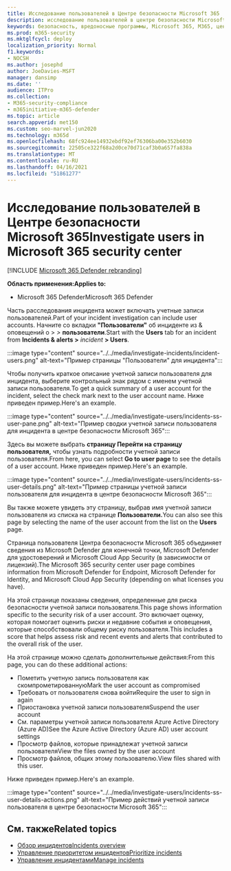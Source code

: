 ```yaml
---
title: Исследование пользователей в Центре безопасности Microsoft 365
description: исследование пользователей в центре безопасности Microsoft 365
keywords: безопасность, вредоносные программы, Microsoft 365, M365, центр безопасности, монитор, отчет, удостоверения, данные, устройства, приложения
ms.prod: m365-security
ms.mktglfcycl: deploy
localization_priority: Normal
f1.keywords:
- NOCSH
ms.author: josephd
author: JoeDavies-MSFT
manager: dansimp
ms.date: ''
audience: ITPro
ms.collection:
- M365-security-compliance
- m365initiative-m365-defender
ms.topic: article
search.appverid: met150
ms.custom: seo-marvel-jun2020
ms.technology: m365d
ms.openlocfilehash: 68fc924ee14932ebdf92ef76306ba00e352b6030
ms.sourcegitcommit: 22505ce322f68a2d0ce70d71caf3b0a657fa838a
ms.translationtype: MT
ms.contentlocale: ru-RU
ms.lasthandoff: 04/16/2021
ms.locfileid: "51861277"
---
```

# <a name="investigate-users-in-microsoft-365-security-center"></a><span data-ttu-id="71dea-104">Исследование пользователей в Центре безопасности Microsoft 365</span><span class="sxs-lookup"><span data-stu-id="71dea-104">Investigate users in Microsoft 365 security center</span></span>

[!INCLUDE [Microsoft 365 Defender rebranding](../includes/microsoft-defender.md)]

<span data-ttu-id="71dea-105">**Область применения:**</span><span class="sxs-lookup"><span data-stu-id="71dea-105">**Applies to:**</span></span>

- <span data-ttu-id="71dea-106">Microsoft 365 Defender</span><span class="sxs-lookup"><span data-stu-id="71dea-106">Microsoft 365 Defender</span></span>

<span data-ttu-id="71dea-107">Часть расследования инцидента может включать учетные записи пользователей.</span><span class="sxs-lookup"><span data-stu-id="71dea-107">Part of your incident investigation can include user accounts.</span></span> <span data-ttu-id="71dea-108">Начните со вкладки **"Пользователи"** об инциденте из & оповещений о > *>* **пользователи**.</span><span class="sxs-lookup"><span data-stu-id="71dea-108">Start with the **Users** tab for an incident from **Incidents & alerts >** *incident* **> Users**.</span></span> 

:::image type="content" source="../../media/investigate-incidents/incident-users.png" alt-text="Пример страницы &quot;Пользователи&quot; для инцидента":::

<span data-ttu-id="71dea-110">Чтобы получить краткое описание учетной записи пользователя для инцидента, выберите контрольный знак рядом с именем учетной записи пользователя.</span><span class="sxs-lookup"><span data-stu-id="71dea-110">To get a quick summary of a user account for the incident, select the check mark next to the user account name.</span></span> <span data-ttu-id="71dea-111">Ниже приведен пример.</span><span class="sxs-lookup"><span data-stu-id="71dea-111">Here's an example.</span></span>

:::image type="content" source="../../media/investigate-users/incidents-ss-user-pane.png" alt-text="Пример сводки учетной записи пользователя для инцидента в центре безопасности Microsoft 365":::

<span data-ttu-id="71dea-113">Здесь вы можете выбрать **страницу Перейти на страницу пользователя,** чтобы узнать подробности учетной записи пользователя.</span><span class="sxs-lookup"><span data-stu-id="71dea-113">From here, you can select **Go to user page** to see the details of a user account.</span></span> <span data-ttu-id="71dea-114">Ниже приведен пример.</span><span class="sxs-lookup"><span data-stu-id="71dea-114">Here's an example.</span></span>

:::image type="content" source="../../media/investigate-users/incidents-ss-user-details.png" alt-text="Пример страницы учетной записи пользователя для инцидента в центре безопасности Microsoft 365":::

<span data-ttu-id="71dea-116">Вы также можете увидеть эту страницу, выбрав имя учетной записи пользователя из списка на странице **Пользователи.**</span><span class="sxs-lookup"><span data-stu-id="71dea-116">You can also see this page by selecting the name of the user account from the list on the **Users** page.</span></span>

<span data-ttu-id="71dea-117">Страница пользователя Центра безопасности Microsoft 365 объединяет сведения из Microsoft Defender для конечной точки, Microsoft Defender для удостоверений и Microsoft Cloud App Security (в зависимости от лицензий).</span><span class="sxs-lookup"><span data-stu-id="71dea-117">The Microsoft 365 security center user page combines information from Microsoft Defender for Endpoint, Microsoft Defender for Identity, and Microsoft Cloud App Security (depending on what licenses you have).</span></span> 

<span data-ttu-id="71dea-118">На этой странице показаны сведения, определенные для риска безопасности учетной записи пользователя.</span><span class="sxs-lookup"><span data-stu-id="71dea-118">This page shows information specific to the security risk of a user account.</span></span> <span data-ttu-id="71dea-119">Это включает оценку, которая помогает оценить риски и недавние события и оповещения, которые способствовали общему риску пользователя.</span><span class="sxs-lookup"><span data-stu-id="71dea-119">This includes a score that helps assess risk and recent events and alerts that contributed to the overall risk of the user.</span></span>

<span data-ttu-id="71dea-120">На этой странице можно сделать дополнительные действия:</span><span class="sxs-lookup"><span data-stu-id="71dea-120">From this page, you can do these additional actions:</span></span> 

- <span data-ttu-id="71dea-121">Пометить учетную запись пользователя как скомпрометированную</span><span class="sxs-lookup"><span data-stu-id="71dea-121">Mark the user account as compromised</span></span>
- <span data-ttu-id="71dea-122">Требовать от пользователя снова войти</span><span class="sxs-lookup"><span data-stu-id="71dea-122">Require the user to sign in again</span></span>
- <span data-ttu-id="71dea-123">Приостановка учетной записи пользователя</span><span class="sxs-lookup"><span data-stu-id="71dea-123">Suspend the user account</span></span>
- <span data-ttu-id="71dea-124">См. параметры учетной записи пользователя Azure Active Directory (Azure AD)</span><span class="sxs-lookup"><span data-stu-id="71dea-124">See the Azure Active Directory (Azure AD) user account settings</span></span>
- <span data-ttu-id="71dea-125">Просмотр файлов, которые принадлежат учетной записи пользователя</span><span class="sxs-lookup"><span data-stu-id="71dea-125">View the files owned by the user account</span></span>
- <span data-ttu-id="71dea-126">Просмотр файлов, общих этому пользователю.</span><span class="sxs-lookup"><span data-stu-id="71dea-126">View files shared with this user.</span></span> 

<span data-ttu-id="71dea-127">Ниже приведен пример.</span><span class="sxs-lookup"><span data-stu-id="71dea-127">Here's an example.</span></span>

:::image type="content" source="../../media/investigate-users/incidents-ss-user-details-actions.png" alt-text="Пример действий учетной записи пользователя в центре безопасности Microsoft 365":::


<!--
You can access this page from multiple areas in the Microsoft 365 security center. You can access this page from a specific incident in the **Users** tab. Some alerts might include users as a specific affected asset. You can also search for users.  

Learn more about how to investigate users and potential risk [in this Cloud App Security tutorial](/cloud-app-security/tutorial-ueba#:~:text=To%20identify%20who%20your%20riskiest,user%20page%20to%20investigate%20them).

--> 

## <a name="related-topics"></a><span data-ttu-id="71dea-129">См. также</span><span class="sxs-lookup"><span data-stu-id="71dea-129">Related topics</span></span>

- [<span data-ttu-id="71dea-130">Обзор инцидентов</span><span class="sxs-lookup"><span data-stu-id="71dea-130">Incidents overview</span></span>](incidents-overview.md)
- [<span data-ttu-id="71dea-131">Управление приоритетом инцидентов</span><span class="sxs-lookup"><span data-stu-id="71dea-131">Prioritize incidents</span></span>](incident-queue.md)
- [<span data-ttu-id="71dea-132">Управление инцидентами</span><span class="sxs-lookup"><span data-stu-id="71dea-132">Manage incidents</span></span>](manage-incidents.md)